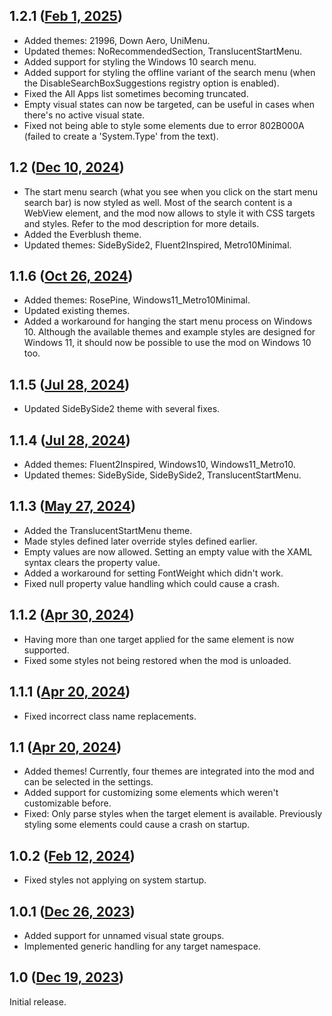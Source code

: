 ## 1.2.1 ([Feb 1, 2025](https://github.com/ramensoftware/windhawk-mods/blob/8e8581b30c2d1d64c641b8fdfe8ee417df35fdcb/mods/windows-11-start-menu-styler.wh.cpp))

* Added themes: 21996, Down Aero, UniMenu.
* Updated themes: NoRecommendedSection, TranslucentStartMenu.
* Added support for styling the Windows 10 search menu.
* Added support for styling the offline variant of the search menu (when the DisableSearchBoxSuggestions registry option is enabled).
* Fixed the All Apps list sometimes becoming truncated.
* Empty visual states can now be targeted, can be useful in cases when there's no active visual state.
* Fixed not being able to style some elements due to error 802B000A (failed to create a 'System.Type' from the text).

## 1.2 ([Dec 10, 2024](https://github.com/ramensoftware/windhawk-mods/blob/8db53b86b7fb576eaf44aaa772c00a53a8933590/mods/windows-11-start-menu-styler.wh.cpp))

* The start menu search (what you see when you click on the start menu search bar) is now styled as well. Most of the search content is a WebView element, and the mod now allows to style it with CSS targets and styles. Refer to the mod description for more details.
* Added the Everblush theme.
* Updated themes: SideBySide2, Fluent2Inspired, Metro10Minimal.

## 1.1.6 ([Oct 26, 2024](https://github.com/ramensoftware/windhawk-mods/blob/31cc7d1150a2953dfb1897f13678dcd70f74fa47/mods/windows-11-start-menu-styler.wh.cpp))

* Added themes: RosePine, Windows11_Metro10Minimal.
* Updated existing themes.
* Added a workaround for hanging the start menu process on Windows 10. Although the available themes and example styles are designed for Windows 11, it should now be possible to use the mod on Windows 10 too.

## 1.1.5 ([Jul 28, 2024](https://github.com/ramensoftware/windhawk-mods/blob/b6c907a723f18b738c615933ec1834ef9009f18d/mods/windows-11-start-menu-styler.wh.cpp))

* Updated SideBySide2 theme with several fixes.

## 1.1.4 ([Jul 28, 2024](https://github.com/ramensoftware/windhawk-mods/blob/2007927c9158132859b6d559104a7539742c74d7/mods/windows-11-start-menu-styler.wh.cpp))

* Added themes: Fluent2Inspired, Windows10, Windows11_Metro10.
* Updated themes: SideBySide, SideBySide2, TranslucentStartMenu.

## 1.1.3 ([May 27, 2024](https://github.com/ramensoftware/windhawk-mods/blob/09a45ac4d6daf121bc16d69a7c961f8be0405d07/mods/windows-11-start-menu-styler.wh.cpp))

* Added the TranslucentStartMenu theme.
* Made styles defined later override styles defined earlier.
* Empty values are now allowed. Setting an empty value with the XAML syntax clears the property value.
* Added a workaround for setting FontWeight which didn't work.
* Fixed null property value handling which could cause a crash.

## 1.1.2 ([Apr 30, 2024](https://github.com/ramensoftware/windhawk-mods/blob/a36ce2c5a985dcc2822d344ccf8aacd4650fb59a/mods/windows-11-start-menu-styler.wh.cpp))

* Having more than one target applied for the same element is now supported.
* Fixed some styles not being restored when the mod is unloaded.

## 1.1.1 ([Apr 20, 2024](https://github.com/ramensoftware/windhawk-mods/blob/ea404918c73f63626fee81883879365498d2cdd9/mods/windows-11-start-menu-styler.wh.cpp))

* Fixed incorrect class name replacements.

## 1.1 ([Apr 20, 2024](https://github.com/ramensoftware/windhawk-mods/blob/088c43ae0fea274c39f5aab12168e9a3e792c579/mods/windows-11-start-menu-styler.wh.cpp))

* Added themes! Currently, four themes are integrated into the mod and can be selected in the settings.
* Added support for customizing some elements which weren't customizable before.
* Fixed: Only parse styles when the target element is available. Previously styling some elements could cause a crash on startup.

## 1.0.2 ([Feb 12, 2024](https://github.com/ramensoftware/windhawk-mods/blob/6f22a17e1b26a3a7ee513c0589dc40cd555d61fb/mods/windows-11-start-menu-styler.wh.cpp))

* Fixed styles not applying on system startup.

## 1.0.1 ([Dec 26, 2023](https://github.com/ramensoftware/windhawk-mods/blob/a962cd86b636e62652f9a903d0a064190d638cdf/mods/windows-11-start-menu-styler.wh.cpp))

* Added support for unnamed visual state groups.
* Implemented generic handling for any target namespace.

## 1.0 ([Dec 19, 2023](https://github.com/ramensoftware/windhawk-mods/blob/af135759094c6dc9558b926435bb1a9f597bf30f/mods/windows-11-start-menu-styler.wh.cpp))

Initial release.
